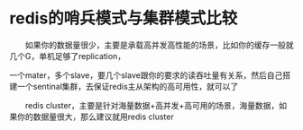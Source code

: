 # redis的哨兵模式与集群模式比较


　　如果你的数据量很少，主要是承载高并发高性能的场景，比如你的缓存一般就几个G，单机足够了replication，

一个mater，多个slave，要几个slave跟你的要求的读吞吐量有关系，然后自己搭建一个sentinal集群，去保证redis主从架构的高可用性，就可以了

　　redis cluster，主要是针对海量数据+高并发+高可用的场景，海量数据，如果你的数据量很大，那么建议就用redis cluster
	